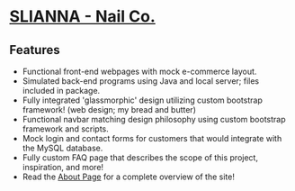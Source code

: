 # [SLIANNA - Nail Co.](https://austindotwav.com)

Features
- 
- Functional front-end webpages with mock e-commerce layout.
- Simulated back-end programs using Java and local server; files included in package.
- Fully integrated 'glassmorphic' design utilizing custom bootstrap framework! (web design; my bread and butter)
- Functional navbar matching design philosophy using custom bootstrap framework and scripts.
- Mock login and contact forms for customers that would integrate with the MySQL database.
- Fully custom FAQ page that describes the scope of this project, inspiration, and more!
- Read the [About Page](https://austindotwav.com/public/about) for a complete overview of the site! 